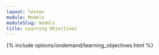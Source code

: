 ```yaml
---
layout: lesson
module: Models
moduleSlug: models
title: Learning Objectives
---
```

{% include options/ondemand/learning_objectives.html %}
